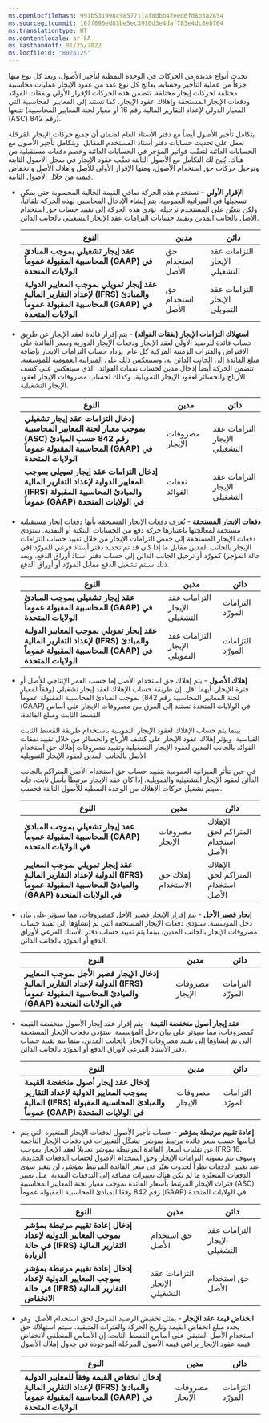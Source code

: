 ```yaml
---
ms.openlocfilehash: 991b531998c9857711afddbb47eed6fd8b3a2654
ms.sourcegitcommit: 16ff090ed83be5ec3910d3e4daf783e4dc8eb764
ms.translationtype: HT
ms.contentlocale: ar-SA
ms.lasthandoff: 01/25/2022
ms.locfileid: "8025125"
---
```

تحدث أنواع عديدة من الحركات في الوحدة النمطية لتأجير الأصول، ويعد كل نوع منها جزءاً من عملية التأجير وحسابه. يعالج كل نوع عقد من عقود الإيجار عمليات محاسبية مختلفة لحركات إيجار مختلفة. تتضمن هذه الحركات الإقرار الأولي ونفقات الفوائد ودفعات الإيجار المستحقة وإهلاك عقود الإيجار، كما تستند إلى المعايير المحاسبية التي تتبعها (المعيار الدولي لإعداد التقارير المالية رقم 16 أو معيار لجنة المعايير المحاسبية (ASC) رقم 842). 

يتكامل تأجير الأصول أيضاً مع دفتر الأستاذ العام لضمان أن جميع حركات الإيجار المُرحّلة تعمل على تحديث حسابات دفتر أستاذ المستخدم المقابل. ويتكامل تأجير الأصول مع الحسابات الدائنة لتعقّب فواتير المؤجر في الحسابات الدائنة وخصم دفعات مستقبلية من هناك. يُتيح لك التكامل مع الأصول الثابتة تعقّب عقود الإيجار في سجل الأصول الثابتة وترحيل حركات حق استخدام الأصول، ومنها الإقرار الأولي للأصل وإهلاك الأصل وانخفاض قيمته من خلال الأصول الثابتة.

- **الإقرار الأولي** – تستخدم هذه الحركة صافي القيمة الحالية المحسوبة حتى يمكن تسجيلها في الميزانية العمومية. يتم إنشاء الإدخال المحاسبي لهذه الحركة تلقائياً، ولكن يتعيّن على المستخدم ترحيله. تؤدي هذه الحركة إلى تقييد حساب حق استخدام الأصل بالجانب المدين وتقييد حسابات التزامات عقد الإيجار التشغيلي بالجانب الدائن. 

    | **النوع** | مدين | دائن‬ |
     | ------------- | ------------- | ------------- |
    | **عقد إيجار تشغيلي بموجب المبادئ المحاسبية المقبولة عموماً (GAAP) في الولايات المتحدة** | حق استخدام الأصل| التزامات عقد الإيجار التشغيلي|
     | **عقد إيجار تمويلي بموجب المعايير الدولية لإعداد التقارير المالية (IFRS) والمبادئ المحاسبية المقبولة عموماً (GAAP) في الولايات المتحدة** | حق استخدام الأصل | التزامات عقد الإيجار التمويلي |

- **استهلاك التزامات الإيجار (نفقات الفوائد)** - يتم إقرار فائدة لعقد الإيجار عن طريق حساب فائدة للرصيد الأولي لعقد الإيجار ودفعات الإيجار الدورية وسعر الفائدة على الاقتراض والفترات الزمنية المركبة كل عام. يزداد حساب التزامات الإيجار بإضافة مبلغ الفائدة إلى الجانب الدائن به، وسينعكس ذلك على الميزانية العمومية للمؤسسة. تتضمن الحركة أيضاً إدخال مدين لحساب نفقات الفوائد، الذي سينعكس على كشف الأرباح والخسائر لعقود الإيجار التمويلية، وكذلك لحساب مصروفات الإيجار لعقود الإيجار التشغيلية.


    | **النوع** | مدين | دائن‬ |
    | ------------- | ------------- | ------------- |
     | **إدخال التزامات عقد إيجار تشغيلي بموجب معيار لجنة المعايير المحاسبية (ASC) رقم 842 حسب المبادئ المحاسبية المقبولة عموماً (GAAP) في الولايات المتحدة** | مصروفات الإيجار‬‬ | التزامات عقد الإيجار التشغيلي |
     | **إدخال التزامات عقد إيجار تمويلي بموجب المعايير الدولية لإعداد التقارير المالية (IFRS) والمبادئ المحاسبية المقبولة عموماً (GAAP) في الولايات المتحدة** | نفقات الفوائد | التزامات عقد الإيجار التشغيلي |

- **دفعات الإيجار المستحقة** - تُعرَف دفعات الإيجار المستحقة بأنها دفعات إيجار مستقبلية مستحقة لمعالجتها باعتبارها حركة دفع من الحسابات البنكية أو النقدية. ستؤدي دفعات الإيجار المستحقة إلى خفض التزامات الإيجار من خلال تقييد حساب التزامات الإيجار بالجانب المدين مقابل ما إذا كان قد تم تحديد دفتر أستاذ فرعي للمورّد (في حالة المؤجر) كمورّد أو ترحيل الجانب الدائن إلى حساب دفتر أستاذ أوراق الدفع، وبعد ذلك سيتم تشغيل الدفع مقابل المورّد أو أوراق الدفع.


    | **النوع** | مدين | دائن‬ |
     | ------------- | ------------- | ------------- |
     | **عقد إيجار تشغيلي بموجب المبادئ المحاسبية المقبولة عموماً (GAAP) في الولايات المتحدة** | التزامات عقد الإيجار التشغيلي | التزامات المورّد |
     | **عقد إيجار تمويلي بموجب المعايير الدولية لإعداد التقارير المالية (IFRS) والمبادئ المحاسبية المقبولة عموماً (GAAP) في الولايات المتحدة** | التزامات عقد الإيجار التمويلي | التزامات المورّد |

- **إهلاك الأصول** - يتم إهلاك حق استخدام الأصل إما حسب العمر الإنتاجي للأصل أو فترة الإيجار، أيهما أقل. إن طريقة حساب الإهلاك لعقد إيجار تشغيلي (وفقاً لمعيار لجنة المعايير المحاسبية رقم 842) بموجب المبادئ المحاسبية المقبولة عموماً (GAAP) في الولايات المتحدة‬‏‫ تستند إلى الفرق بين مصروفات الإيجار على أساس القسط الثابت ومبلغ الفائدة. 

    بينما يتم حساب الإهلاك لعقود الإيجار التمويلية باستخدام طريقة القسط الثابت القياسية. ويؤثر إهلاك عقود الإيجار على كشف الأرباح والخسائر من خلال تقييد نفقات الفوائد بالجانب المدين لعقود الإيجار التشغيلية وتقييد مصروفات إهلاك حق استخدام الأصل بالجانب المدين لعقود الإيجار التمويلية. 

    في حين تتأثر الميزانية العمومية بتقييد حساب حق استخدام الأصل المتراكم بالجانب الدائن لعقود الإيجار التشغيلية والتمويلية. إذا كان عقد الإيجار مرتبطاً بأصل ثابت، فإنه سيتم تشغيل حركات الإهلاك من الوحدة النمطية للأصول الثابتة فحسب.

    | **النوع** | مدين | دائن‬ |
     | ------------- | ------------- | ------------- |
     | **عقد إيجار تشغيلي بموجب المبادئ المحاسبية المقبولة عموماً (GAAP) في الولايات المتحدة** | مصروفات الإيجار‬‬ | الإهلاك المتراكم لحق استخدام الأصل‬ |
    | **عقد إيجار تمويلي بموجب المعايير الدولية لإعداد التقارير المالية (IFRS) والمبادئ المحاسبية المقبولة عموماً (GAAP) في الولايات المتحدة** | إهلاك حق الاستخدام | الإهلاك المتراكم لحق استخدام الأصل‬ |

- **إيجار قصير الأجل** - يتم إقرار الإيجار قصير الأجل كمصروفات، مما سيؤثر على بيان دخل المؤسسة. ستؤدي دفعات الإيجار المستحقة التي تم إنشاؤها إلى تقييد حساب مصروفات الإيجار بالجانب المدين، بينما يتم تقييد حساب دفتر الأستاذ الفرعي لأوراق الدفع أو المورّد بالجانب الدائن.


    | **النوع** | مدين | دائن‬ |
     | ------------- | ------------- | ------------- |
     | **إدخال الإيجار قصير الأجل بموجب المعايير الدولية لإعداد التقارير المالية (IFRS) والمبادئ المحاسبية المقبولة عموماً (GAAP) في الولايات المتحدة** | مصروفات الإيجار‬‬ | التزامات المورّد |
  

- **عقد إيجار أصول منخفضة القيمة** - يتم إقرار عقد إيجار الأصول منخفضة القيمة كمصروفات، مما سيؤثر على بيان دخل المؤسسة. ستؤدي دفعات الإيجار المستحقة التي تم إنشاؤها إلى تقييد مصروفات الإيجار بالجانب المدين، بينما يتم تقييد حساب دفتر الأستاذ الفرعي لأوراق الدفع أو المورّد بالجانب الدائن.


    | **النوع** | مدين | دائن‬ |
    | ------------- | ------------- | ------------- |
     | **إدخال عقد إيجار أصول منخفضة القيمة بموجب المعايير الدولية لإعداد التقارير المالية (IFRS) والمبادئ المحاسبية المقبولة عموماً (GAAP) في الولايات المتحدة** | مصروفات الإيجار‬‬ | التزامات المورّد |
 

- **إعادة تقييم مرتبطة بمؤشر** - حساب تأجير الأصول لدفعات الإيجار المتغيرة التي يتم قياسها حسب سعر فائدة مرتبط بمؤشر. تشكّل التغييرات في دفعات الإيجار الناجمة عن تقلبات أسعار الفائدة المرتبطة بمؤشر تعديلاً لعقد الإيجار بموجب IFRS 16. وسوف تتم تسوية التزامات الإيجار وحق استخدام الأصول لحساب الدفعات الجديدة. عند تغيير الدفعات نظراً لحدوث تغيّر في سعر الفائدة المرتبط بمؤشر، لن تتغير سوى الدفعات المتغيّرة ما لم تكن هناك تغييرات مضافة إلى التدفقات النقدية، مثل تغيير فترات الإيجار المرتبط بأسعار الفائدة بموجب معيار لجنة المعايير المحاسبية (ASC) رقم 842 وفقَا للمبادئ المحاسبية المقبولة عموماً (GAAP) في الولايات المتحدة.


    | **النوع** | مدين | دائن‬ |
    | ------------- | ------------- | ------------- |
     | **إدخال ‬‏‫إعادة تقييم مرتبطة بمؤشر‬‏‫ بموجب المعايير الدولية لإعداد التقارير المالية (IFRS) في حالة الزيادة** | حق استخدام الأصل | التزامات عقد الإيجار التشغيلي|
     | **إدخال ‬‏‫إعادة تقييم مرتبطة بمؤشر‬‏‫ بموجب المعايير الدولية لإعداد التقارير المالية (IFRS) في حالة الانخفاض** | التزامات عقد الإيجار التشغيلي | حق استخدام الأصل |

- **انخفاض قيمة عقد الإيجار‬** - يمثل تخفيض الرصيد المرحل لحق استخدام الأصل. وهو يحدد مبلغ انخفاض القيمة وتاريخ الحركة والفترات المتبقية. سيتم استهلاك حق استخدام الأصل المتبقي على أساس القسط الثابت. إن الأساس المنطقي لانخفاض قيمة عقود الإيجار يراعي قيمة الأصول المرحّلة الموجودة في جدول إهلاك الأصول.



    | **النوع** | مدين | دائن |
     | ------------- | ------------- | ------------- |
     | **إدخال انخفاض القيمة وفقاً للمعايير الدولية لإعداد التقارير المالية (IFRS) والمبادئ المحاسبية المقبولة عموماً (GAAP‎) في الولايات المتحدة** | مصروفات الإيجار‬‬ | التزامات المورّد |

